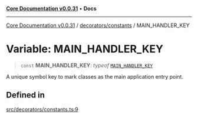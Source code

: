 [**Core Documentation v0.0.31**](../../../README.md) • **Docs**

***

[Core Documentation v0.0.31](../../../modules.md) / [decorators/constants](../README.md) / MAIN\_HANDLER\_KEY

# Variable: MAIN\_HANDLER\_KEY

> `const` **MAIN\_HANDLER\_KEY**: *typeof* [`MAIN_HANDLER_KEY`](MAIN_HANDLER_KEY.md)

A unique symbol key to mark classes as the main application entry point.

## Defined in

[src/decorators/constants.ts:9](https://github.com/stonemjs/core/blob/063868c8035bce8a9a9b73263c757aec9b0c12c8/src/decorators/constants.ts#L9)
